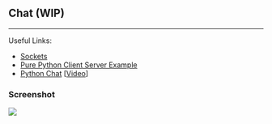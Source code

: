 ## Chat (WIP)
<hr>

Useful Links:
- [Sockets](http://www.binarytides.com/code-chat-application-server-client-sockets-python/)
- [Pure Python Client Server Example](https://gist.github.com/jsam/4185756)
- [Python Chat](https://github.com/JackZProduction/python_chat) [[Video](https://www.youtube.com/watch?v=VMbk_7jkS_4)]

### Screenshot

![](https://github.com/TutorialDoctor/Pythonista-Projects/blob/master/Projects/Apps/Chat/screen_chat.PNG?raw=true)
